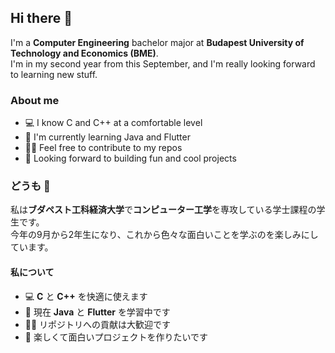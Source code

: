## Hi there 👋

I'm a **Computer Engineering** bachelor major at **Budapest University of Technology and Economics (BME)**.  
I'm in my second year from this September, and I'm really looking forward to learning new stuff.

### About me
- 💻 I know C and C++ at a comfortable level
- 🌱 I'm currently learning Java and Flutter
- 🫵🏻 Feel free to contribute to my repos
- 🎯 Looking forward to building fun and cool projects

### どうも 👋
私は**ブダペスト工科経済大学**で**コンピューター工学**を専攻している学士課程の学生です。  
今年の9月から2年生になり、これから色々な面白いことを学ぶのを楽しみにしています。

#### 私について
- 💻 **C** と **C++** を快適に使えます
- 🌱 現在 **Java** と **Flutter** を学習中です
- 🫵🏻 リポジトリへの貢献は大歓迎です
- 🎯 楽しくて面白いプロジェクトを作りたいです
<!--
**tomin2003/tomin2003** is a ✨ _special_ ✨ repository because its `README.md` (this file) appears on your GitHub profile.

Here are some ideas to get you started:

- 🔭 I’m currently working on ...
- 🌱 I’m currently learning ...
- 👯 I’m looking to collaborate on ...
- 🤔 I’m looking for help with ...
- 💬 Ask me about ...
- 📫 How to reach me: ...
- 😄 Pronouns: ...
- ⚡ Fun fact: ...
-->

